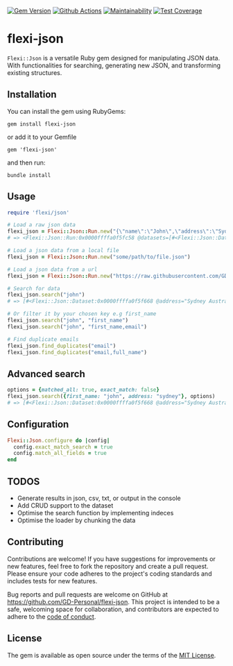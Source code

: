 [![Gem Version](https://img.shields.io/gem/v/flexi-json.svg)](https://rubygems.org/gems/flexi-json)
[![Github Actions](https://github.com/GD-Personal/flexi-json/actions/workflows/ci.yml/badge.svg)](https://github.com/GD-Personal/flexi-json/actions)
[![Maintainability](https://api.codeclimate.com/v1/badges/bd14f8a5a0c7575d2ac2/maintainability)](https://codeclimate.com/github/GD-Personal/flexi-json/maintainability)
[![Test Coverage](https://api.codeclimate.com/v1/badges/bd14f8a5a0c7575d2ac2/test_coverage)](https://codeclimate.com/github/GD-Personal/flexi-json/test_coverage)

# flexi-json

`Flexi::Json` is a versatile Ruby gem designed for manipulating JSON data. With functionalities for searching, generating new JSON, and transforming existing structures.

## Installation

You can install the gem using RubyGems:
```
gem install flexi-json
```

or add it to your Gemfile
```
gem 'flexi-json'
```

and then run:
```
bundle install
```

## Usage
```ruby
require 'flexi/json'

# Load a raw json data
flexi_json = Flexi::Json::Run.new("{\"name\":\"John\",\"address\":\"Sydney Australia\"}")
# => <Flexi::Json::Run:0x0000ffffa0f5fc58 @datasets=[#<Flexi::Json::Dataset:0x0000ffffa0f5f668 @address="Sydney Australia", @attributes={:name=>"John", :address=>"Sydney Australia"}, @name="John", @searchable_fields=["name", "address"]>]>

# Load a json data from a local file
flexi_json = Flexi::Json::Run.new("some/path/to/file.json")

# Load a json data from a url
flexi_json = Flexi::Json::Run.new("https://raw.githubusercontent.com/GD-Personal/flexi-json/main/spec/data/dataset.json")

# Search for data
flexi_json.search("john")
# => [#<Flexi::Json::Dataset:0x0000ffffa0f5f668 @address="Sydney Australia", @attributes={:name=>"John", :address=>"Sydney Australia"}, @name="John", @searchable_fields=["name", "address"]>]

# Or filter it by your chosen key e.g first_name
flexi_json.search("john", "first_name")
flexi_json.search("john", "first_name,email")

# Find duplicate emails
flexi_json.find_duplicates("email")
flexi_json.find_duplicates("email,full_name")
```

## Advanced search
```ruby
options = {matched_all: true, exact_match: false}
flexi_json.search({first_name: "john", address: "sydney"}, options)
# => [#<Flexi::Json::Dataset:0x0000ffffa0f5f668 @address="Sydney Australia", @attributes={:name=>"John", :address=>"Sydney Australia"}, @name="John", @searchable_fields=["name", "address"]>]
```

## Configuration
```ruby
Flexi::Json.configure do |config|
  config.exact_match_search = true
  config.match_all_fields = true
end
```

## TODOS
- Generate results in json, csv, txt, or output in the console
- Add CRUD support to the dataset
- Optimise the search function by implementing indeces 
- Optimise the loader by chunking the data

## Contributing
Contributions are welcome! If you have suggestions for improvements or new features, feel free to fork the repository and create a pull request. Please ensure your code adheres to the project's coding standards and includes tests for new features.

Bug reports and pull requests are welcome on GitHub at https://github.com/GD-Personal/flexi-json. This project is intended to be a safe, welcoming space for collaboration, and contributors are expected to adhere to the [code of conduct](https://github.com/GD-Personal/flexi-json/blob/main/CODE_OF_CONDUCT.md).

## License

The gem is available as open source under the terms of the [MIT License](https://opensource.org/licenses/MIT).
